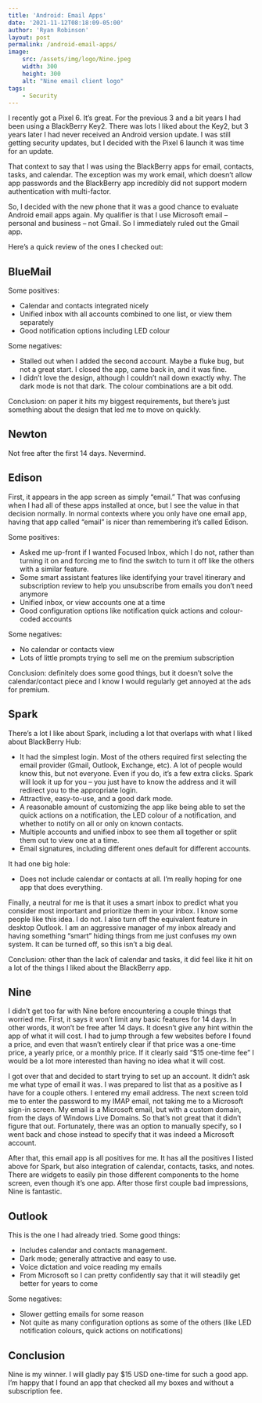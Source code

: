 ```yaml
---
title: 'Android: Email Apps'
date: '2021-11-12T08:18:09-05:00'
author: 'Ryan Robinson'
layout: post
permalink: /android-email-apps/
image: 
    src: /assets/img/logo/Nine.jpeg
    width: 300
    height: 300
    alt: "Nine email client logo"
tags:
    - Security
---
```


I recently got a Pixel 6. It’s great. For the previous 3 and a bit years I had been using a BlackBerry Key2. There was lots I liked about the Key2, but 3 years later I had never received an Android version update. I was still getting security updates, but I decided with the Pixel 6 launch it was time for an update.

That context to say that I was using the BlackBerry apps for email, contacts, tasks, and calendar. The exception was my work email, which doesn’t allow app passwords and the BlackBerry app incredibly did not support modern authentication with multi-factor.

So, I decided with the new phone that it was a good chance to evaluate Android email apps again. My qualifier is that I use Microsoft email – personal and business – not Gmail. So I immediately ruled out the Gmail app.

Here’s a quick review of the ones I checked out:

## BlueMail

Some positives:

- Calendar and contacts integrated nicely
- Unified inbox with all accounts combined to one list, or view them separately
- Good notification options including LED colour

Some negatives:

- Stalled out when I added the second account. Maybe a fluke bug, but not a great start. I closed the app, came back in, and it was fine.
- I didn’t love the design, although I couldn’t nail down exactly why. The dark mode is not that dark. The colour combinations are a bit odd.

Conclusion: on paper it hits my biggest requirements, but there’s just something about the design that led me to move on quickly.

## Newton

Not free after the first 14 days. Nevermind.

## Edison

First, it appears in the app screen as simply “email.” That was confusing when I had all of these apps installed at once, but I see the value in that decision normally. In normal contexts where you only have one email app, having that app called “email” is nicer than remembering it’s called Edison.

Some positives:

- Asked me up-front if I wanted Focused Inbox, which I do not, rather than turning it on and forcing me to find the switch to turn it off like the others with a similar feature.
- Some smart assistant features like identifying your travel itinerary and subscription review to help you unsubscribe from emails you don’t need anymore
- Unified inbox, or view accounts one at a time
- Good configuration options like notification quick actions and colour-coded accounts

Some negatives:

- No calendar or contacts view
- Lots of little prompts trying to sell me on the premium subscription

Conclusion: definitely does some good things, but it doesn’t solve the calendar/contact piece and I know I would regularly get annoyed at the ads for premium.

## Spark

There’s a lot I like about Spark, including a lot that overlaps with what I liked about BlackBerry Hub:

- It had the simplest login. Most of the others required first selecting the email provider (Gmail, Outlook, Exchange, etc). A lot of people would know this, but not everyone. Even if you do, it’s a few extra clicks. Spark will look it up for you – you just have to know the address and it will redirect you to the appropriate login.
- Attractive, easy-to-use, and a good dark mode.
- A reasonable amount of customizing the app like being able to set the quick actions on a notification, the LED colour of a notification, and whether to notify on all or only on known contacts.
- Multiple accounts and unified inbox to see them all together or split them out to view one at a time.
- Email signatures, including different ones default for different accounts.

It had one big hole:

- Does not include calendar or contacts at all. I’m really hoping for one app that does everything.

Finally, a neutral for me is that it uses a smart inbox to predict what you consider most important and prioritize them in your inbox. I know some people like this idea. I do not. I also turn off the equivalent feature in desktop Outlook. I am an aggressive manager of my inbox already and having something “smart” hiding things from me just confuses my own system. It can be turned off, so this isn’t a big deal.

Conclusion: other than the lack of calendar and tasks, it did feel like it hit on a lot of the things I liked about the BlackBerry app.

## Nine

I didn’t get too far with Nine before encountering a couple things that worried me. First, it says it won’t limit any basic features for 14 days. In other words, it won’t be free after 14 days. It doesn’t give any hint within the app of what it will cost. I had to jump through a few websites before I found a price, and even that wasn’t entirely clear if that price was a one-time price, a yearly price, or a monthly price. If it clearly said “$15 one-time fee” I would be a lot more interested than having no idea what it will cost.

I got over that and decided to start trying to set up an account. It didn’t ask me what type of email it was. I was prepared to list that as a positive as I have for a couple others. I entered my email address. The next screen told me to enter the password to my IMAP email, not taking me to a Microsoft sign-in screen. My email is a Microsoft email, but with a custom domain, from the days of Windows Live Domains. So that’s not great that it didn’t figure that out. Fortunately, there was an option to manually specify, so I went back and chose instead to specify that it was indeed a Microsoft account.

After that, this email app is all positives for me. It has all the positives I listed above for Spark, but also integration of calendar, contacts, tasks, and notes. There are widgets to easily pin those different components to the home screen, even though it’s one app. After those first couple bad impressions, Nine is fantastic.

## Outlook

This is the one I had already tried. Some good things:

- Includes calendar and contacts management.
- Dark mode; generally attractive and easy to use.
- Voice dictation and voice reading my emails
- From Microsoft so I can pretty confidently say that it will steadily get better for years to come

Some negatives:

- Slower getting emails for some reason
- Not quite as many configuration options as some of the others (like LED notification colours, quick actions on notifications)

## Conclusion

Nine is my winner. I will gladly pay $15 USD one-time for such a good app. I’m happy that I found an app that checked all my boxes and without a subscription fee.
